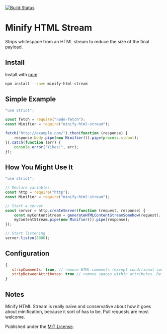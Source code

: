 [![Build Status](https://travis-ci.org/digitaldesignlabs/minify-html-stream.svg?branch=master)](https://travis-ci.org/digitaldesignlabs/minify-html-stream)

# Minify HTML Stream

Strips whitespace from an HTML stream to reduce the size of the final payload.

## Install

Install with [npm](https://www.npmjs.com/package/minify-html-stream)

```bash
npm install --save minify-html-stream
```

## Simple Example

```js
"use strict";

const fetch = require("node-fetch");
const Minifier = require("minify-html-stream");

fetch("http://example.com/").then(function (response) {
    response.body.pipe(new Minifier()).pipe(process.stdout);
}).catch(function (err) {
    console.error("Yikes!", err);
});
```

## How You Might Use It
```js
"use strict";

// Declare variables
const http = require("http");
const Minifier = require("minify-html-stream");

// Start a server
const server = http.createServer(function (request, response) {
    const myContentStream = generateHTMLContentStreamSomehow(request);
    myContentStream.pipe(new Minifier()).pipe(response);
});

// Start listening
server.listen(8000);
```

## Configuration
```js
{
   stripComments: true, // remove HTML comments (except conditional comments). Default: true
   stripBetweenAttributes: true // remove spaces within attributes. Default: true
}
```

## Notes
Minify HTML Stream is really naïve and conservative about how it goes about minification, because it sort of has to be. Pull requests are most welcome.

Published under the [MIT License](http://opensource.org/licenses/MIT).
